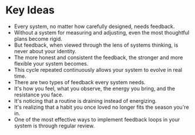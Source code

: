 # Key Ideas

- Every system, no matter how carefully designed, needs feedback.
- Without a system for measuring and adjusting, even the most thoughtful plans become rigid.
- But feedback, when viewed through the lens of systems thinking, is never about your identity.
- The more honest and consistent the feedback, the stronger and more flexible your system becomes.
- This cycle repeated continuously allows your system to evolve in real time.
- There are two types of feedback every system needs.
- It's how you feel, what you observe, the energy you bring, and the resistance you face.
- It's noticing that a routine is draining instead of energizing.
- It's realizing that a habit you once loved no longer fits the season you're in.
- One of the most effective ways to implement feedback loops in your system is through regular review.
